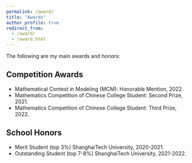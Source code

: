 ```yaml
---
permalink: /award/
title: "Awards"
author_profile: true
redirect_from: 
  - /award/
  - /award.html
---
```

The following are my main awards and honors:

## Competition Awards

* Mathematical Contest in Modeling (MCM): Honorable Mention, 2022.
* Mathematics Competition of Chinese College Student: Second Prize, 2021.
* Mathematics Competition of Chinese College Student: Third Prize, 2022.

## School Honors

* Merit Student (top 3%) ShanghaiTech University, 2020-2021.
* Outstanding Student (top 7-8%) ShanghaiTech University, 2021-2022.
